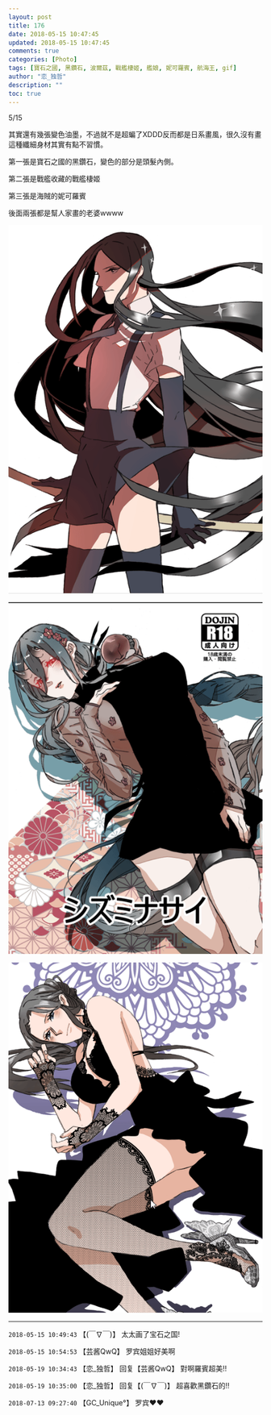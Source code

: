 ```yaml
---
layout: post
title: 176
date: 2018-05-15 10:47:45
updated: 2018-05-15 10:47:45
comments: true
categories: [Photo]
tags: [寶石之國, 黑鑽石, 波爾茲, 戰艦棲姬, 艦娘, 妮可羅賓, 航海王, gif]
author: "恋_独哲"
description: ""
toc: true
---
```


<p>5/15</p> 
<p>其實還有幾張變色油墨，不過就不是超蝙了XDDD反而都是日系畫風，很久沒有畫這種纖細身材其實有點不習慣。</p> 
<p>第一張是寶石之國的黑鑽石，變色的部分是頭髮內側。</p> 
<p>第二張是戰艦收藏的戰艦棲姬</p> 
<p>第三張是海賊的妮可羅賓</p> 
<p>後面兩張都是幫人家畫的老婆wwww</p>

![](https://raw.githubusercontent.com/alicewish/maple50821/master/img_YW5MWVN1NEpoZFdpMmtTOXZKcHJJNXNTR3poRjRFZnIzZzQzL1RxZndRQUJ4c0JQK2UwZ21nPT0.gif)

![](https://raw.githubusercontent.com/alicewish/maple50821/master/img_YW5MWVN1NEpoZFdpMmtTOXZKcHJJOXZMMUtCWHFiM2tYR3NSd2E2TWI5NVpGdjAzdE1KSWVRPT0.gif)

![](https://raw.githubusercontent.com/alicewish/maple50821/master/img_YW5MWVN1NEpoZFdpMmtTOXZKcHJJOHhrL0J5VEcvSVBPS1c5VDNoL2JSand3amhBN05hZlB3PT0.gif)

---

`2018-05-15 10:49:43` 【(￣∇￣)】 太太画了宝石之国!

`2018-05-15 10:54:53` 【芸酱QwQ】 罗宾姐姐好美啊

`2018-05-19 10:34:43` 【恋\_独哲】 回复【芸酱QwQ】 對啊羅賓超美!!

`2018-05-19 10:35:00` 【恋\_独哲】 回复【(￣∇￣)】 超喜歡黑鑽石的!!

`2018-07-13 09:27:40` 【GC\_Unique°】 罗宾❤❤
